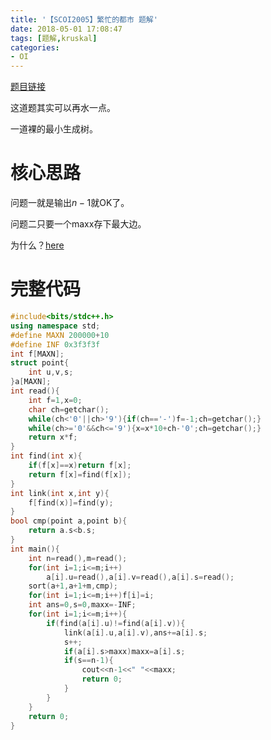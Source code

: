```yaml
---
title: '【SCOI2005】繁忙的都市 题解'
date: 2018-05-01 17:08:47
tags: [题解,kruskal]
categories:
- OI   
---
```


[题目链接](https://www.luogu.org/problemnew/show/P2330)

这道题其实可以再水一点。

一道裸的最小生成树。

<!--more-->

# 核心思路

问题一就是输出$n-1$就OK了。

问题二只要一个maxx存下最大边。



为什么？[here](https://douglas-zhou.cn/2018/04/28/%E6%9C%80%E5%B0%8F%E7%94%9F%E6%88%90%E6%A0%91/)

<!--more-->



# 完整代码

```cpp
#include<bits/stdc++.h>
using namespace std;
#define MAXN 200000+10
#define INF 0x3f3f3f
int f[MAXN];
struct point{
    int u,v,s;
}a[MAXN];
int read(){
    int f=1,x=0;
    char ch=getchar();
    while(ch<'0'||ch>'9'){if(ch=='-')f=-1;ch=getchar();}
    while(ch>='0'&&ch<='9'){x=x*10+ch-'0';ch=getchar();}
    return x*f;
}
int find(int x){
    if(f[x]==x)return f[x];
    return f[x]=find(f[x]);
}
int link(int x,int y){
    f[find(x)]=find(y);
}
bool cmp(point a,point b){
    return a.s<b.s;
}
int main(){
    int n=read(),m=read();
    for(int i=1;i<=m;i++)
        a[i].u=read(),a[i].v=read(),a[i].s=read();
    sort(a+1,a+1+m,cmp);
    for(int i=1;i<=m;i++)f[i]=i;
    int ans=0,s=0,maxx=-INF;
    for(int i=1;i<=m;i++){
        if(find(a[i].u)!=find(a[i].v)){
            link(a[i].u,a[i].v),ans+=a[i].s;
            s++;
            if(a[i].s>maxx)maxx=a[i].s;
            if(s==n-1){
                cout<<n-1<<" "<<maxx;
                return 0;
            }
        }
    }
    return 0;
} 
```

